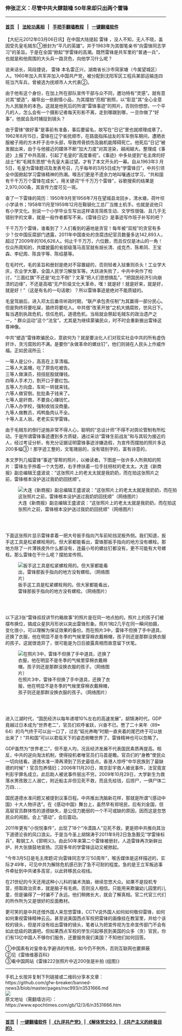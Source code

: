 ### 伸张正义：尽管中共大肆鼓噪  50年来却只出两个雷锋
------------------------

#### [首页](https://github.com/gfw-breaker/banned-news3/blob/master/README.md) &nbsp;&nbsp;|&nbsp;&nbsp; [法轮功真相](https://github.com/begood0513/basic/blob/master/README.md)  &nbsp;&nbsp;|&nbsp;&nbsp; [手把手翻墙教程](https://github.com/gfw-breaker/guides/wiki)  &nbsp;&nbsp;|&nbsp;&nbsp; [一键翻墙软件](https://github.com/gfw-breaker/nogfw/blob/master/README.md)  



<div><p>
 【大纪元2012年03月06日讯】在中国大陆提起
 <ok href="https://www.epochtimes.com/gb/tag/%E9%9B%B7%E9%94%8B.html">
  雷锋
 </ok>
 ，没人不知，无人不晓，盖因受先皇毛贼东①册封为“平凡的英雄”。并于1963年为其御笔亲书“向雷锋同志学习”的圣旨。于是在全国“掀起”学雷锋的高潮。既然雷锋是共军里的“普通一兵”，也就是和他周围的大头兵一路货色，向他学习什么呢？
</p>
<p>
 说来话长，简段捷说，
 <ok href="https://www.epochtimes.com/gb/tag/%E9%9B%B7%E9%94%8B.html">
  雷锋
 </ok>
 本名雷正兴，湖南省长沙市简家塘（今属望城区）人。1960年加入共军并加入中国共产党，被分配到沈阳军区工程兵某部运输连四班当汽车兵，曾被选为抚顺市人大代表②。
</p>
<p>
 由于他有这个身份，在加上所在部队宣传干部与众不同，邀功特有“灵感”。就有意对其“塑造”，编导出一些剧情小品，为其摆拍“亮相”剧照，以“彰显”其“全心全意为人民服务的本色。这就是他死后的所谓“雷锋事迹”的照片。否则你想想，一个平凡的人，怎么会有一个摄影记者每天形影不离，走到哪跟到哪，一旦你做了“好事”，他就会及时捕捉到镜头？
</p>
<p>
 由于雷锋“做好事”是事前有准备，事后要留名，故写在“日记”里也就顺理成章了。1962年8月15日，雷锋在辽宁省抚顺市，在路面指挥战友的军车倒车期间，遭晒衣服被子用的方木杆子击中头部，导致颅骨损伤及脑机能障碍死亡。他死后“日记”被发掘出来，由于与他接近的媒体不断“加大力度”对其渲染，越闹越大。整理成《事迹》上报了中共高层，引起了毛皇的“高度重视”。《事迹》中多处提到“毛主席的好战士”和“毛贼东思想”令先皇大喜过望。才有了本文开头的一幕。自从1963年3 月5日，毛皇为雷锋题词及发表号召，几乎每年的3月5日成为“学雷锋日”，中共引领全中国掀起学习雷锋精神的热潮。喉舌们更是不遗余力地叫嚷通过学习，“共和国有千千万万个雷锋在成长”。用关键词“千千万万个雷锋”，谷歌搜索的结果是2,970,000条，其宣传力度可见一斑。
</p>
<p>
 查了一下雷锋的简历：1950年9月至1956年7月在望城县龙回乡，清水塘，荷叶坝小学读书；1958年11月至1959年12月在鞍钢化工总厂当推土机手。也就是说他只有小学文化。别说一个小学毕业生写出这样语言简练生动、文学性很强、且几乎无错别字的文章，就是一般作者都写不来。《雷锋日记》是事迹写作班子补写的吧？
</p>
<p>
 千千万万个雷锋，谁看到了？人们看到的遍地是贪官！每年被“双规”的贪官有多少？仅中国反腐部门透露，2011年中国查处的贪腐违纪官员数量多达142,893人，超过了2009年的106,626人。何止千千万万，六位数，而且仅仅是冰山的一角！仅众所周知的，共媒披露的省部级落马高官就有胡长清、成克杰、陈希同、王宝森、李纪周、陈良宇等、陈绍基等。
</p>
<p>
 在毛时代，毛的圣旨和册封是绝对不容置疑的，否则轻者入狱重则杀头！工业学大庆，农业学大寨，全国人民学习解放军等。大跃进失败了，中共中央作了检讨，“三面红旗”不还是“屹立不倒”？文革“把人们思想搞乱”，“把国民经济引向崩溃的边缘”，不还是高唱“无产阶级文化大革命，嘿！就是好！就是好来，就是好，就是好！”（这是有名的一句话歌）？所以雷锋事迹是绝对不能质疑的。
</p>
<p>
 毛皇驾崩后，进入邓太后垂帘听政时期，“联产承包责任制”为其赢得一部分民心。但是狗终将要吃屎，狼终将要吃人。中共借“改革开放”之机大搞腐败，世风日下。每当遇到执政危机，信任危机，道德危机，当局就会祭起毛贼东的政治遗产之一，“ 群众运动”这个“法宝”。尤其是为继续蒙骗民众，时不时会重新搬出雷锋这尊神像。
</p>
<p>
 中共“塑造”雷锋欺骗民众，意欲何为？就是要淡化人们对现实社会中共的所有虚伪奸诈，贪污腐败的不满。是要你“永做革命的螺丝钉”，他们则骑在人民头上作威作福。正如民谣所云：
</p>
<p>
 一等人是公仆，高高在上享清福。
 <br/>
 二等人大盖帽，吃了原告吃被告。
 <br/>
 三等人做演员，扭扭屁股就赚钱。
 <br/>
 四等人手术刀，割开口子要红包。
 <br/>
 五等人方向盘，车轮一转就来钱。
 <br/>
 六等人做官倒，批批条子钱来了。
 <br/>
 七等人是奸商，不要良心赚钱忙。
 <br/>
 八等人办学校，强制收钱没商量。
 <br/>
 九等人做教员，鸡鸭鱼肉认不全。
 <br/>
 十等人主人翁，老老实实学雷锋。
</p>
<p>
 由于毛贼东的倒行逆施非常不得人心，聪明的“总设计师”不得不对舆论管制有所松动。于是所谓雷锋事迹遭到多方质疑，通过采访“雷锋生前战友”和与其较为接近的人，经过考证分析，有充分证据证明雷锋事迹涉嫌造假，为宣传而摆拍的照片多达200多幅③！那字迹工整的，文笔瑰丽的，没有错别字的，富有诗意的，
</p>
<p>
 本文罗列几幅雷锋“事迹”穿帮的照片，以飨读者。下图是一张许多人所熟知的照片：雷锋左手拎着一个大包袱，右手搀扶着一位手拄枴杖的老太太。大连《新商报》副总编辑王盛波说：“这张照片上的老太太就是我奶奶，而在拍这张照片之前，雷锋根本没护送过我奶奶回抚顺”。
</p>
<figure aria-describedby="caption-attachment-6560974" class="wp-caption aligncenter" id="attachment_6560974" style="width: 500px">
 <ok href=" https://i.epochtimes.com/assets/uploads/2012/03/1203060024421703.jpg" rel="noreferrer noopener" target="_blank">
  <img alt="大连《新商报》副总编辑王盛波说：“这张照片上的老太太就是我奶奶，而在拍这张照片之前，雷锋根本没护送过我奶奶回抚顺”（网络图片）  " class="size-large wp-image-6560974" src="https://i.epochtimes.com/assets/uploads/2012/03/1203060024421703.jpg" title="大连《新商报》副总编辑王盛波说：“这张照片上的老太太就是我奶奶，而在拍这张照片之前，雷锋根本没护送过我奶奶回抚顺”（网络图片）  "/>
 </ok>
 <br/><figcaption class="wp-caption-text" id="caption-attachment-6560974">
  大连《新商报》副总编辑王盛波说：“这张照片上的老太太就是我奶奶，而在拍这张照片之前，雷锋根本没护送过我奶奶回抚顺”（网络图片）
 </figcaption><br/>
</figure><br/>
<p>
 下面这张照片显示雷锋拿着一把大号扳手指向汽车前轮挡泥板外侧。我们知道，扳手这工具是松紧螺栓用的。但大家都能看出，雷锋那扳手指向的地方没有螺栓。那地方除了一片薄铁皮外什么都没有，连最小号的螺丝钉都没有，更不可能有大号螺栓。那么雷锋在干什么呢？摆拍宣传照。
</p>
<figure aria-describedby="caption-attachment-6560981" class="wp-caption aligncenter" id="attachment_6560981" style="width: 300px">
 <ok href=" https://i.epochtimes.com/assets/uploads/2012/03/1203060023131703.jpg" rel="noreferrer noopener" target="_blank">
  <img alt="扳手这工具是松紧螺栓用的。但大家都能看出，雷锋那扳手指向的地方没有螺栓。（网络图片）  " class="size-large wp-image-6560981" src="https://i.epochtimes.com/assets/uploads/2012/03/1203060023131703.jpg" title="扳手这工具是松紧螺栓用的。但大家都能看出，雷锋那扳手指向的地方没有螺栓。（网络图片）  "/>
 </ok>
 <br/><figcaption class="wp-caption-text" id="caption-attachment-6560981">
  扳手这工具是松紧螺栓用的。但大家都能看出，雷锋那扳手指向的地方没有螺栓。（网络图片）
 </figcaption><br/>
</figure><br/>
<p>
 以下这3张“雷锋叔叔讲节约箱故事”的照片是在同一地点拍的。照片上的孩子们被摆布换位，搞成众星拱月形状以突出雷锋形象。照片1和2几乎在同一瞬间拍摄，变化很小，可以理解为保证效果的备份。而在照片3中，雷锋不但换了手中道具，还换了衣服，他在明显不是冬季的气候里穿棉衣戴棉帽，孩子则还是那群没换衣服的孩子。这就很诡异了，很可能是为日后披露真相而故意留下伏笔。
</p>
<figure aria-describedby="caption-attachment-6560992" class="wp-caption aligncenter" id="attachment_6560992" style="width: 300px">
 <ok href=" https://i.epochtimes.com/assets/uploads/2012/03/1203060025221703.jpg" rel="noreferrer noopener" target="_blank">
  <img alt="在照片3中，雷锋不但换了手中道具，还换了衣服，他在明显不是冬季的气候里穿棉衣戴棉帽，孩子则还是那群没换衣服的孩子。（网络图片）  " class="size-large wp-image-6560992" src="https://i.epochtimes.com/assets/uploads/2012/03/1203060025221703.jpg" title="在照片3中，雷锋不但换了手中道具，还换了衣服，他在明显不是冬季的气候里穿棉衣戴棉帽，孩子则还是那群没换衣服的孩子。（网络图片）  "/>
 </ok>
 <br/><figcaption class="wp-caption-text" id="caption-attachment-6560992">
  在照片3中，雷锋不但换了手中道具，还换了衣服，他在明显不是冬季的气候里穿棉衣戴棉帽，孩子则还是那群没换衣服的孩子。（网络图片）
 </figcaption><br/>
</figure><br/>
<p>
 进入江湖时代，“国民经济以每年递增10%左右的高速发展”，胡锦涛时代，GDP竟越过日本成为“世界老二”，官员们欢呼雀跃，兴奋不已。憋了二十来年（89• 64）的鸟气终于可以出一口了，过去“韬光养晦”时期一直夹着的尾巴终于可以放出来了！“共和国”可以以君临天下的姿态俯瞰世界了。雷锋精神也可以忽略了。
</p>
<p>
 GDP虽然为“世界老二”，但不是人均，况且经济发展不代表国民素质再提高。相反，中共的逆向淘汰机制，使得投机者唯官员们马首是瞻。官员们的“身教”使民众一切向钱看。道德水准一滑再滑到了历史最低点。香港人惊呼“中华民族到了最缺德的时候”！官员包养情妇；2006年11月20日，南京彭宇救人被讹事件，法官竟宣判彭宇罪名成立。此后助人被讹事件层出不穷。2009年10月29日，大学新生为救落水男孩致三人溺亡，附近船主非但见死不救，而且先给钱，后捞尸，一俱尸体二万四．．．
</p>
<p>
 国民道德水准问题又被提到议事日程。中共推出洗脑新花样，那就是所谓“《感动中国》十大人物评选”。在《感动中国》舞台上，虽然早有郑培民，后有刘金国，但高层官员群体性的道德缺失，是公信力脆弱的一个不可或缺的原因，因而这是忽悠民众的闹剧。会上“感动”，会后震动。
</p>
<p>
 2011年更有“小悦悦事件”，出现了18个“冷漠路人”见死不救，更是把中共推向其治下道德沦丧的风口浪尖。于是当今圣上胡锦涛于2011年9月2日急急觐见“学雷锋标兵”，鞍钢工人《郭明义》。由此50年来第二个雷锋被册封，人造雷锋再次新鲜出炉，并大张旗鼓地宣扬。沉寂多年的学雷锋运动又被掀起。
</p>
<p>
 “今年3月5日是毛主席题词‘向雷锋同志学习’50周年”，喉舌媒体是这样描述的，实际才49年，可见中共为解除危机感已到了急不可耐的程度。急的是王立军叛逃事件牵扯到中共诸多高官，以此转移民众视线。
</p>
<p>
 在21世纪的今天还用这种小儿科的骗术洗脑，继续忽悠大众。如果不是投机专营，捞取政治资本，就是脑子有毛病，否则没人相信。只能用来欺骗幼儿园里的儿童，但是骗得了一时骗不了永远。他们稍微长大，就会了解真相。官二代官三代们的所作所为又是很好的反面教材。
</p>
<p>
 更可笑的是中共还借外国人来忽悠雷锋，CCTV说外国人如何如何敬仰雷锋，如何如何重视雷锋精神云云。甚至说美国西点军校把雷锋的画像挂在教室里，并给个该校的镜头，但是并没有给出雷锋的镜头，笔者认为把宣传视为生命宣传部门不会有如此低级的疏漏吧。但如果西点军校的学生问起移民到美国的众多（贪）官民，你们有13亿中国人不够你们服务，还要服务我们美国？不知他们如何回答。
</p>
<p>
 ①中国素有对皇帝名字避讳的传统，如今仍不例外，否则互联网也要屏蔽
 <br/>
 ②见《雷锋维基百科》
 <br/>
 ③看中国网站《雷锋222张照片中近200张是补拍 (组图)》
</p>
</div>
<hr/>
手机上长按并复制下列链接或二维码分享本文章：<br/>
https://github.com/gfw-breaker/banned-news3/blob/master/pages/nsc993/n3531666.md <br/>
<a href='https://github.com/gfw-breaker/banned-news3/blob/master/pages/nsc993/n3531666.md'><img src='https://github.com/gfw-breaker/banned-news3/blob/master/pages/nsc993/n3531666.md.png'/></a> <br/>
原文地址（需翻墙访问）：https://www.epochtimes.com/gb/12/3/6/n3531666.htm


------------------------
#### [首页](https://github.com/gfw-breaker/banned-news3/blob/master/README.md) &nbsp;|&nbsp; [一键翻墙软件](https://github.com/gfw-breaker/nogfw/blob/master/README.md) &nbsp;| [《九评共产党》](https://github.com/gfw-breaker/9ping.md/blob/master/README.md#九评之一评共产党是什么) | [《解体党文化》](https://github.com/gfw-breaker/jtdwh.md/blob/master/README.md) | [《共产主义的终极目的》](https://github.com/gfw-breaker/gczydzjmd.md/blob/master/README.md)


<img src='http://gfw-breaker.win/banned-news3/pages/nsc993/n3531666.md' width='0px' height='0px'/>